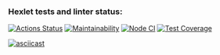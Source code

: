 ### Hexlet tests and linter status:
[![Actions Status](https://github.com/Kos1la/backend-project-46/actions/workflows/hexlet-check.yml/badge.svg)](https://github.com/Kos1la/backend-project-46/actions)
[![Maintainability](https://api.codeclimate.com/v1/badges/108244df960d0abe7e8a/maintainability)](https://codeclimate.com/github/Kos1la/backend-project-46/maintainability)
[![Node CI](https://github.com/Kos1la/backend-project-46/actions/workflows/gendiff-check.yml/badge.svg)](https://github.com/Kos1la/backend-project-46/actions/workflows/gendiff-check.yml)
[![Test Coverage](https://api.codeclimate.com/v1/badges/108244df960d0abe7e8a/test_coverage)](https://codeclimate.com/github/Kos1la/backend-project-46/test_coverage)

[![asciicast](https://asciinema.org/a/BZ1cQrPxRHpleXpjEDEpgYELP.svg)](https://asciinema.org/a/BZ1cQrPxRHpleXpjEDEpgYELP)



